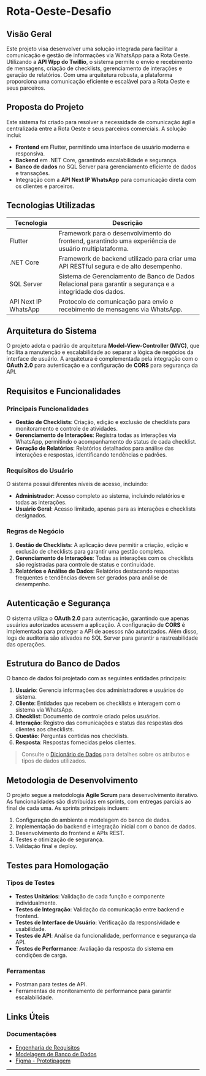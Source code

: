 # Rota-Oeste-Desafio

## Visão Geral

Este projeto visa desenvolver uma solução integrada para facilitar a comunicação e gestão de informações via WhatsApp para a Rota Oeste. Utilizando a **API Wpp do Twillio**, o sistema permite o envio e recebimento de mensagens, criação de checklists, gerenciamento de interações e geração de relatórios. Com uma arquitetura robusta, a plataforma proporciona uma comunicação eficiente e escalável para a Rota Oeste e seus parceiros.

## Proposta do Projeto

Este sistema foi criado para resolver a necessidade de comunicação ágil e centralizada entre a Rota Oeste e seus parceiros comerciais. A solução inclui:

- **Frontend** em Flutter, permitindo uma interface de usuário moderna e responsiva.
- **Backend** em .NET Core, garantindo escalabilidade e segurança.
- **Banco de dados** no SQL Server para gerenciamento eficiente de dados e transações.
- Integração com a **API Next IP WhatsApp** para comunicação direta com os clientes e parceiros.

## Tecnologias Utilizadas

| Tecnologia    | Descrição                                                                                       |
|---------------|-------------------------------------------------------------------------------------------------|
| Flutter       | Framework para o desenvolvimento do frontend, garantindo uma experiência de usuário multiplataforma. |
| .NET Core     | Framework de backend utilizado para criar uma API RESTful segura e de alto desempenho.          |
| SQL Server    | Sistema de Gerenciamento de Banco de Dados Relacional para garantir a segurança e a integridade dos dados. |
| API Next IP WhatsApp | Protocolo de comunicação para envio e recebimento de mensagens via WhatsApp.                  |

## Arquitetura do Sistema

O projeto adota o padrão de arquitetura **Model-View-Controller (MVC)**, que facilita a manutenção e escalabilidade ao separar a lógica de negócios da interface de usuário. A arquitetura é complementada pela integração com o **OAuth 2.0** para autenticação e a configuração de **CORS** para segurança da API.

## Requisitos e Funcionalidades

### Principais Funcionalidades

- **Gestão de Checklists**: Criação, edição e exclusão de checklists para monitoramento e controle de atividades.
- **Gerenciamento de Interações**: Registra todas as interações via WhatsApp, permitindo o acompanhamento do status de cada checklist.
- **Geração de Relatórios**: Relatórios detalhados para análise das interações e respostas, identificando tendências e padrões.
  
### Requisitos do Usuário

O sistema possui diferentes níveis de acesso, incluindo:

- **Administrador**: Acesso completo ao sistema, incluindo relatórios e todas as interações.
- **Usuário Geral**: Acesso limitado, apenas para as interações e checklists designados.

### Regras de Negócio

1. **Gestão de Checklists**: A aplicação deve permitir a criação, edição e exclusão de checklists para garantir uma gestão completa.
2. **Gerenciamento de Interações**: Todas as interações com os checklists são registradas para controle de status e continuidade.
3. **Relatórios e Análise de Dados**: Relatórios destacando respostas frequentes e tendências devem ser gerados para análise de desempenho.

## Autenticação e Segurança

O sistema utiliza o **OAuth 2.0** para autenticação, garantindo que apenas usuários autorizados acessem a aplicação. A configuração de **CORS** é implementada para proteger a API de acessos não autorizados. Além disso, logs de auditoria são ativados no SQL Server para garantir a rastreabilidade das operações.

## Estrutura do Banco de Dados

O banco de dados foi projetado com as seguintes entidades principais:

1. **Usuário**: Gerencia informações dos administradores e usuários do sistema.
2. **Cliente**: Entidades que recebem os checklists e interagem com o sistema via WhatsApp.
3. **Checklist**: Documento de controle criado pelos usuários.
4. **Interação**: Registro das comunicações e status das respostas dos clientes aos checklists.
5. **Questão**: Perguntas contidas nos checklists.
6. **Resposta**: Respostas fornecidas pelos clientes.

> Consulte o [Dicionário de Dados](https://pt.overleaf.com/read/vdwdjvqvtwwr#5cba88) para detalhes sobre os atributos e tipos de dados utilizados.

## Metodologia de Desenvolvimento

O projeto segue a metodologia **Agile Scrum** para desenvolvimento iterativo. As funcionalidades são distribuídas em sprints, com entregas parciais ao final de cada uma. As sprints principais incluem:

1. Configuração do ambiente e modelagem do banco de dados.
2. Implementação do backend e integração inicial com o banco de dados.
3. Desenvolvimento do frontend e APIs REST.
4. Testes e otimização de segurança.
5. Validação final e deploy.

## Testes para Homologação

### Tipos de Testes

- **Testes Unitários**: Validação de cada função e componente individualmente.
- **Testes de Integração**: Validação da comunicação entre backend e frontend.
- **Testes de Interface de Usuário**: Verificação da responsividade e usabilidade.
- **Testes de API**: Análise da funcionalidade, performance e segurança da API.
- **Testes de Performance**: Avaliação da resposta do sistema em condições de carga.

### Ferramentas

- Postman para testes de API.
- Ferramentas de monitoramento de performance para garantir escalabilidade.

## Links Úteis

### Documentações

- [Engenharia de Requisitos](https://pt.overleaf.com/read/frtcrbrscwgs#5915a5)
- [Modelagem de Banco de Dados](https://pt.overleaf.com/read/vdwdjvqvtwwr#5cba88)
- [Figma - Prototipagem](https://www.figma.com/design/nwaVccYxXjauVKnK2g10S5/Prototipagem---Desafio-da-Rota-Oeste?node-id=0-1&t=mXpimYtfWCtENctq-1)

---
